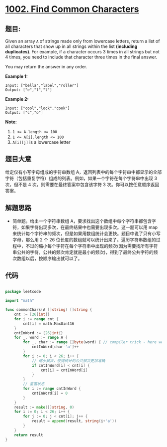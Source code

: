 # [1002. Find Common Characters](https://leetcode.com/problems/find-common-characters/)


## 题目:

Given an array `A` of strings made only from lowercase letters, return a list of all characters that show up in all strings within the list **(including duplicates)**. For example, if a character occurs 3 times in all strings but not 4 times, you need to include that character three times in the final answer.

You may return the answer in any order.

**Example 1:**

    Input: ["bella","label","roller"]
    Output: ["e","l","l"]

**Example 2:**

    Input: ["cool","lock","cook"]
    Output: ["c","o"]

**Note:**

1. `1 <= A.length <= 100`
2. `1 <= A[i].length <= 100`
3. `A[i][j]` is a lowercase letter

## 题目大意

给定仅有小写字母组成的字符串数组 A，返回列表中的每个字符串中都显示的全部字符（包括重复字符）组成的列表。例如，如果一个字符在每个字符串中出现 3 次，但不是 4 次，则需要在最终答案中包含该字符 3 次。你可以按任意顺序返回答案。


## 解题思路

- 简单题。给出一个字符串数组 A，要求找出这个数组中每个字符串都包含字符，如果字符出现多次，在最终结果中也需要出现多次。这一题可以用 map 来统计每个字符串的频次，但是如果用数组统计会更快。题目中说了只有小写字母，那么用 2 个 26 位长度的数组就可以统计出来了。遍历字符串数组的过程中，不过的缩小每个字符在每个字符串中出现的频次(因为需要找所有字符串公共的字符，公共的频次肯定就是最小的频次)，得到了最终公共字符的频次数组以后，按顺序输出就可以了。


## 代码

```go

package leetcode

import "math"

func commonChars(A []string) []string {
	cnt := [26]int{}
	for i := range cnt {
		cnt[i] = math.MaxUint16
	}
	cntInWord := [26]int{}
	for _, word := range A {
		for _, char := range []byte(word) { // compiler trick - here we will not allocate new memory
			cntInWord[char-'a']++
		}
		for i := 0; i < 26; i++ {
			// 缩小频次，使得统计的公共频次更加准确
			if cntInWord[i] < cnt[i] {
				cnt[i] = cntInWord[i]
			}
		}
		// 重置状态
		for i := range cntInWord {
			cntInWord[i] = 0
		}
	}
	result := make([]string, 0)
	for i := 0; i < 26; i++ {
		for j := 0; j < cnt[i]; j++ {
			result = append(result, string(i+'a'))
		}
	}
	return result
}

```